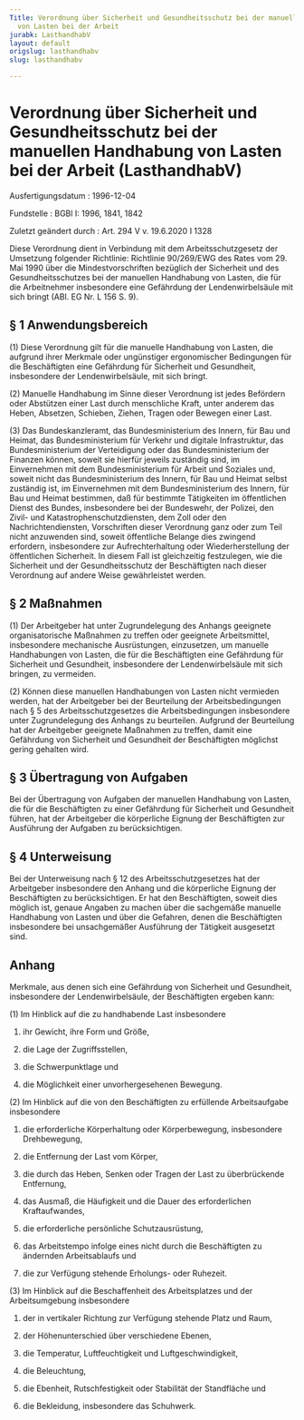```yaml
---
Title: Verordnung über Sicherheit und Gesundheitsschutz bei der manuellen Handhabung
  von Lasten bei der Arbeit
jurabk: LasthandhabV
layout: default
origslug: lasthandhabv
slug: lasthandhabv

---
```


# Verordnung über Sicherheit und Gesundheitsschutz bei der manuellen Handhabung von Lasten bei der Arbeit (LasthandhabV)

Ausfertigungsdatum
:   1996-12-04

Fundstelle
:   BGBl I: 1996, 1841, 1842

Zuletzt geändert durch
:   Art. 294 V v. 19.6.2020 I 1328

Diese Verordnung dient in Verbindung mit dem Arbeitsschutzgesetz
der Umsetzung folgender Richtlinie:
Richtlinie 90/269/EWG des Rates vom 29. Mai 1990 über die
Mindestvorschriften bezüglich der Sicherheit und des Gesundheitsschutzes
bei der manuellen Handhabung von Lasten, die für die Arbeitnehmer
insbesondere eine Gefährdung der Lendenwirbelsäule mit sich bringt
(ABl. EG Nr. L 156 S. 9).


## § 1 Anwendungsbereich

(1) Diese Verordnung gilt für die manuelle Handhabung von Lasten, die aufgrund ihrer Merkmale oder ungünstiger ergonomischer Bedingungen für die Beschäftigten eine Gefährdung für Sicherheit und Gesundheit, insbesondere der Lendenwirbelsäule, mit sich bringt.

(2) Manuelle Handhabung im Sinne dieser Verordnung ist jedes Befördern oder Abstützen einer Last durch menschliche Kraft, unter anderem das Heben, Absetzen, Schieben, Ziehen, Tragen oder Bewegen einer Last.

(3) Das Bundeskanzleramt, das Bundesministerium des Innern, für Bau und Heimat, das Bundesministerium für Verkehr und digitale Infrastruktur, das Bundesministerium der Verteidigung oder das Bundesministerium der Finanzen können, soweit sie hierfür jeweils zuständig sind, im Einvernehmen mit dem Bundesministerium für Arbeit und Soziales und, soweit nicht das Bundesministerium des Innern, für Bau und Heimat selbst zuständig ist, im Einvernehmen mit dem Bundesministerium des Innern, für Bau und Heimat bestimmen, daß für bestimmte Tätigkeiten im öffentlichen Dienst des Bundes, insbesondere bei der Bundeswehr, der Polizei, den Zivil- und Katastrophenschutzdiensten, dem Zoll oder den Nachrichtendiensten, Vorschriften dieser Verordnung ganz oder zum Teil nicht anzuwenden sind, soweit öffentliche Belange dies zwingend erfordern, insbesondere zur Aufrechterhaltung oder Wiederherstellung der öffentlichen Sicherheit. In diesem Fall ist gleichzeitig festzulegen, wie die Sicherheit und der Gesundheitsschutz der Beschäftigten nach dieser Verordnung auf andere Weise gewährleistet werden.


## § 2 Maßnahmen

(1) Der Arbeitgeber hat unter Zugrundelegung des Anhangs geeignete organisatorische Maßnahmen zu treffen oder geeignete Arbeitsmittel, insbesondere mechanische Ausrüstungen, einzusetzen, um manuelle Handhabungen von Lasten, die für die Beschäftigten eine Gefährdung für Sicherheit und Gesundheit, insbesondere der Lendenwirbelsäule mit sich bringen, zu vermeiden.

(2) Können diese manuellen Handhabungen von Lasten nicht vermieden werden, hat der Arbeitgeber bei der Beurteilung der Arbeitsbedingungen nach § 5 des Arbeitsschutzgesetzes die Arbeitsbedingungen insbesondere unter Zugrundelegung des Anhangs zu beurteilen. Aufgrund der Beurteilung hat der Arbeitgeber geeignete Maßnahmen zu treffen, damit eine Gefährdung von Sicherheit und Gesundheit der Beschäftigten möglichst gering gehalten wird.


## § 3 Übertragung von Aufgaben

Bei der Übertragung von Aufgaben der manuellen Handhabung von Lasten, die für die Beschäftigten zu einer Gefährdung für Sicherheit und Gesundheit führen, hat der Arbeitgeber die körperliche Eignung der Beschäftigten zur Ausführung der Aufgaben zu berücksichtigen.


## § 4 Unterweisung

Bei der Unterweisung nach § 12 des Arbeitsschutzgesetzes hat der Arbeitgeber insbesondere den Anhang und die körperliche Eignung der Beschäftigten zu berücksichtigen. Er hat den Beschäftigten, soweit dies möglich ist, genaue Angaben zu machen über die sachgemäße manuelle Handhabung von Lasten und über die Gefahren, denen die Beschäftigten insbesondere bei unsachgemäßer Ausführung der Tätigkeit ausgesetzt sind.


## Anhang

Merkmale, aus denen sich eine Gefährdung von Sicherheit und Gesundheit, insbesondere der Lendenwirbelsäule, der Beschäftigten ergeben kann:

(1) Im Hinblick auf die zu handhabende Last insbesondere

1.  ihr Gewicht, ihre Form und Größe,


2.  die Lage der Zugriffsstellen,


3.  die Schwerpunktlage und


4.  die Möglichkeit einer unvorhergesehenen Bewegung.




(2) Im Hinblick auf die von den Beschäftigten zu erfüllende Arbeitsaufgabe insbesondere

1.  die erforderliche Körperhaltung oder Körperbewegung, insbesondere Drehbewegung,


2.  die Entfernung der Last vom Körper,


3.  die durch das Heben, Senken oder Tragen der Last zu überbrückende Entfernung,


4.  das Ausmaß, die Häufigkeit und die Dauer des erforderlichen Kraftaufwandes,


5.  die erforderliche persönliche Schutzausrüstung,


6.  das Arbeitstempo infolge eines nicht durch die Beschäftigten zu ändernden Arbeitsablaufs und


7.  die zur Verfügung stehende Erholungs- oder Ruhezeit.




(3) Im Hinblick auf die Beschaffenheit des Arbeitsplatzes und der Arbeitsumgebung insbesondere

1.  der in vertikaler Richtung zur Verfügung stehende Platz und Raum,


2.  der Höhenunterschied über verschiedene Ebenen,


3.  die Temperatur, Luftfeuchtigkeit und Luftgeschwindigkeit,


4.  die Beleuchtung,


5.  die Ebenheit, Rutschfestigkeit oder Stabilität der Standfläche und


6.  die Bekleidung, insbesondere das Schuhwerk.




